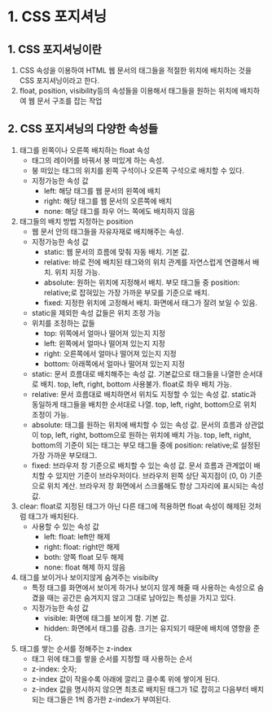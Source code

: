 # 1. CSS 포지셔닝
## 1. CSS 포지셔닝이란
1. CSS 속성을 이용하여 HTML 웹 문서의 태그들을 적절한 위치에 배치하는 것을 CSS 포지셔닝이라고 한다.
2. float, position, visibility등의 속성들을 이용해서 태그들을 원하는 위치에 배치하여 웹 문서 구조를 잡는 작업

## 2. CSS 포지셔닝의 다양한 속성들
1. 태그를 왼쪽이나 오른쪽 배치하는 float 속성
    - 태그의 레이어를 바꿔서 붕 떠있게 하는 속성.
    - 붕 떠있는 태그의 위치를 왼쪽 구석이나 오른쪽 구석으로 배치할 수 있다.
    - 지정가능한 속성 값
        - left: 해당 태그를 웹 문서의 왼쪽에 배치
        - right: 해당 태그를 웹 문서의 오른쪽에 배치
        - none: 해당 태그를 좌우 어느 쪽에도 배치하지 않음
2. 태그들의 배치 방법 지정하는 position
    - 웹 문서 안의 태그들을 자유자재로 배치해주는 속성. 
    - 지정가능한 속성 값
        - static: 웹 문서의 흐름에 맞춰 자동 배치. 기본 값.
        - relative: 바로 전에 배치된 태그와의 위치 관계를 자연스럽게 연결해서 배치. 위치 지정 가능.
        - absolute: 원하는 위치에 지정해서 배치. 부모 태그들 중 position: relative;로 잡혀있는 가장 가까운 부모를 기준으로 배치.
        - fixed: 지정한 위치에 고정해서 배치. 화면에서 태그가 잘려 보일 수 있음.
    - static을 제외한 속성 값들은 위치 조정 가능
    - 위치를 조정하는 값들
        - top: 위쪽에서 얼마나 떨어져 있는지 지정
        - left: 왼쪽에서 얼마나 떨어져 있는지 지정
        - right: 오른쪽에서 얼마나 떨어져 있는지 지정
        - bottom: 아래쪽에서 얼마나 떨어져 있는지 지정
    - static: 문서 흐름대로 배치해주는 속성 값. 기본값으로 태그들을 나열한 순서대로 배치. top, left, right, bottom 사용불가. float로 좌우 배치 가능.
    - relative: 문서 흐름대로 배치하면서 위치도 지정할 수 있는 속성 값. static과 동일하게 태그들을 배치한 순서대로 나열. top, left, right, bottom으로 위치 조정이 가능.
    - absolute: 태그를 원하는 위치에 배치할 수 있는 속성 값. 문서의 흐름과 상관없이 top, left, right, bottom으로 원하는 위치에 배치 가능. top, left, right, bottom의 기준이 되는 태그는 부모 태그들 중에 position: relative;로 설정된 가장 가까운 부모태그.
    - fixed: 브라우저 창 기준으로 배치할 수 있는 속성 값. 문서 흐름과 관계없이 배치할 수 있지만 기준이 브라우저이다. 브라우저 왼쪽 상단 꼭지점이 (0, 0) 기준으로 위치 계산. 브라우저 창 화면에서 스크롤해도 항상 그자리에 표시되는 속성 값.
3. clear: float로 지정된 태그가 아닌 다른 태그에 적용하면 float 속성이 해제된 것처럼 태그가 배치된다.
    - 사용할 수 있는 속성 값
        - left: float: left만 해제
        - right: float: right만 해제
        - both: 양쪽 float 모두 해제
        - none: float 해제 하지 않음
4. 태그를 보이거나 보이지않게 숨겨주는 visibilty
    - 특정 태그를 화면에서 보이게 하거나 보이지 않게 해줄 때 사용하는 속성으로 숨겼을 때는 공간은 숨겨지지 않고 그대로 남아있는 특성을 가지고 있다.
    - 지정가능한 속성 값
        - visible: 화면에 태그를 보이게 함. 기본 값.
        - hidden: 화면에서 태그를 감춤. 크기는 유지되기 때문에 배치에 영향을 준다.
5. 태그를 쌓는 순서를 정해주는 z-index
    - 태그 위에 태그를 쌓을 순서를 지정할 때 사용하는 순서
    - z-index: 숫자;
    - z-index 값이 작을수록 아래에 깔리고 클수록 위에 쌓이게 된다.
    - z-index 값을 명시하지 않으면 최초로 배치된 태그가 1로 잡히고 다음부터 배치되는 태그들은 1씩 증가한 z-index가 부여된다.